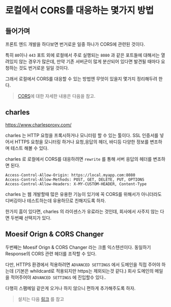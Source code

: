 # 로컬에서 CORS를 대응하는 몇가지 방법

## 들어가며
프론트 엔드 개발을 하다보면 번거로운 일중 하나가 CORS에 관련된 것이다.

특히 `80`이나 `443` 포트 외에 로컬에서 주로 실행되는 `8080` 과 같은 포트들에 대해서는 열려있지 않는 경우가 많은데, 만약 기존 서버군이 많게 분산되어 있다면 발견될 때마다 요청하는 것도 번거로운 일일 것이다.

그래서 로컬에서 CORS를 대응할 수 있는 방법엔 무엇이 있을지 몇가지 정리해두려 한다.

> [CORS](https://developer.mozilla.org/ko/docs/Web/HTTP/CORS)에 대한 자세한 내용은 다음을 참고.

## charles

https://www.charlesproxy.com/

charles 는 HTTP 요청을 프록시하거나 모니터링 할 수 있는 툴이다. SSL 인증서를 넣어서 HTTPS 요청을 모니터링 하거나 요청,응답의 헤더, 바디등 다양한 정보를 변조하며 테스트 해볼 수 있다.

charles 로 로컬에서 CORS를 대응하려면 `rewrite` 를 통해 서버 응답의 헤더를 변조하면 된다.

```
Access-Control-Allow-Origin: https://local.myapp.com:8080
Access-Control-Allow-Methods: POST, GET, DELETE, PUT, OPTIONS
Access-Control-Allow-Headers: X-MY-CUSTOM-HEADER, Content-Type
```

charles 는 웹 개발할때 많은 유용한 기능이 있기에 꼭 CORS를 위해서가 아니더라도 디버깅이나 테스트하는데 유용하므로 친해지도록 하자.

한가지 흠이 있다면, charles 의 라이센스가 유료라는 것인데, 회사에서 사주지 않는 다면 두번째 선택지가 있다.

## Moesif Orign & CORS Changer

두번째는 Moesif Orign & CORS Changer 라는 크롬 익스텐션이다. 동일하기 Response의 CORS 관련 헤더를 조작할 수 있다.

다만, HTTPS 환경에서 적용하려면 `ADVANCED SETTINGS` 에서 도메인을 직접 주어야 하는데 (기본은 whildcard로 적용되지만 https는 제외되는것 같다.) 회사 도메인의 메일을 적어주어야 `ADVANCED SETTINGS` 에 진입할수 있다..

다행히 스팸메일 같은게 오거나 하지 않으니 편하게 추가해주도록 하자.

> 설치는 다음 [링크](https://chrome.google.com/webstore/detail/moesif-orign-cors-changer/digfbfaphojjndkpccljibejjbppifbc) 를 참고
